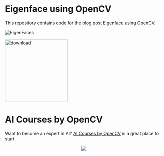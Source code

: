 # Eigenface using OpenCV

This repository contains code for the blog post [Eigenface using OpenCV](https://www.learnopencv.com/eigenface-using-opencv-c-python/).

<p align="left"><img src="https://learnopencv.com/wp-content/uploads/2018/01/EigenFace.jpg" alt="EigenFaces"></p>

[<img src="https://learnopencv.com/wp-content/uploads/2022/07/download-button-e1657285155454.png" alt="download" width="200">](https://www.dropbox.com/scl/fo/0cb66qz50tabstkdfxv1k/h?dl=1&rlkey=2y10xkot983qrhm0yghxij77t)

# AI Courses by OpenCV

Want to become an expert in AI? [AI Courses by OpenCV](https://opencv.org/courses/) is a great place to start. 

<a href="https://opencv.org/courses/">
<p align="center"> 
<img src="https://www.learnopencv.com/wp-content/uploads/2020/04/AI-Courses-By-OpenCV-Github.png">
</p>
</a>
